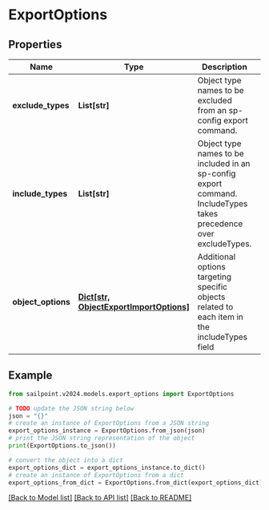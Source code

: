 # ExportOptions


## Properties

Name | Type | Description | Notes
------------ | ------------- | ------------- | -------------
**exclude_types** | **List[str]** | Object type names to be excluded from an sp-config export command. | [optional] 
**include_types** | **List[str]** | Object type names to be included in an sp-config export command. IncludeTypes takes precedence over excludeTypes. | [optional] 
**object_options** | [**Dict[str, ObjectExportImportOptions]**](ObjectExportImportOptions.md) | Additional options targeting specific objects related to each item in the includeTypes field | [optional] 

## Example

```python
from sailpoint.v2024.models.export_options import ExportOptions

# TODO update the JSON string below
json = "{}"
# create an instance of ExportOptions from a JSON string
export_options_instance = ExportOptions.from_json(json)
# print the JSON string representation of the object
print(ExportOptions.to_json())

# convert the object into a dict
export_options_dict = export_options_instance.to_dict()
# create an instance of ExportOptions from a dict
export_options_from_dict = ExportOptions.from_dict(export_options_dict)
```
[[Back to Model list]](../README.md#documentation-for-models) [[Back to API list]](../README.md#documentation-for-api-endpoints) [[Back to README]](../README.md)


